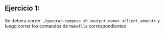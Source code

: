 ## Ejercicio 1:
Se debera correr `./generar-compose.sh <output_name> <client_amount>` y luego correr los comandos de `Makefile` correspondientes
